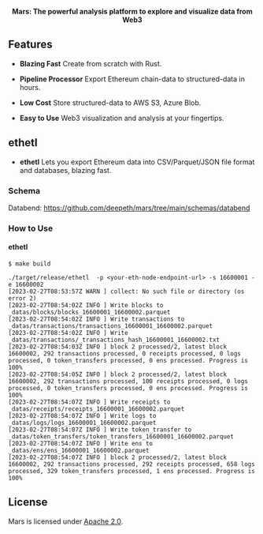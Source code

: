 <p align="center"><b>Mars: The powerful analysis platform to explore and visualize data from Web3</b></p>

## Features

- __Blazing Fast__ Create from scratch with Rust.

- __Pipeline Processor__ Export Ethereum chain-data to structured-data in hours.

- __Low Cost__ Store structured-data to AWS S3, Azure Blob.

- __Easy to Use__ Web3 visualization and analysis at your fingertips.

## ethetl

- __ethetl__ Lets you export Ethereum data into CSV/Parquet/JSON file format and databases, blazing fast.

### Schema

Databend:
https://github.com/deepeth/mars/tree/main/schemas/databend


### How to Use

#### ethetl

```shell
$ make build

./target/release/ethetl  -p <your-eth-node-endpoint-url> -s 16600001 -e 16600002
[2023-02-27T08:53:57Z WARN ] collect: No such file or directory (os error 2)
[2023-02-27T08:54:02Z INFO ] Write blocks to _datas/blocks/blocks_16600001_16600002.parquet
[2023-02-27T08:54:02Z INFO ] Write transactions to _datas/transactions/transactions_16600001_16600002.parquet
[2023-02-27T08:54:02Z INFO ] Write _datas/transactions/_transactions_hash_16600001_16600002.txt
[2023-02-27T08:54:03Z INFO ] block 2 processed/2, latest block 16600002, 292 transactions processed, 0 receipts processed, 0 logs processed, 0 token_transfers processed, 0 ens processed. Progress is 100%
[2023-02-27T08:54:05Z INFO ] block 2 processed/2, latest block 16600002, 292 transactions processed, 100 receipts processed, 0 logs processed, 0 token_transfers processed, 0 ens processed. Progress is 100%
[2023-02-27T08:54:07Z INFO ] Write receipts to _datas/receipts/receipts_16600001_16600002.parquet
[2023-02-27T08:54:07Z INFO ] Write logs to _datas/logs/logs_16600001_16600002.parquet
[2023-02-27T08:54:07Z INFO ] Write token_transfer to _datas/token_transfers/token_transfers_16600001_16600002.parquet
[2023-02-27T08:54:07Z INFO ] Write ens to _datas/ens/ens_16600001_16600002.parquet
[2023-02-27T08:54:07Z INFO ] block 2 processed/2, latest block 16600002, 292 transactions processed, 292 receipts processed, 658 logs processed, 329 token_transfers processed, 1 ens processed. Progress is 100%
```

## License

Mars is licensed under [Apache 2.0](LICENSE).
